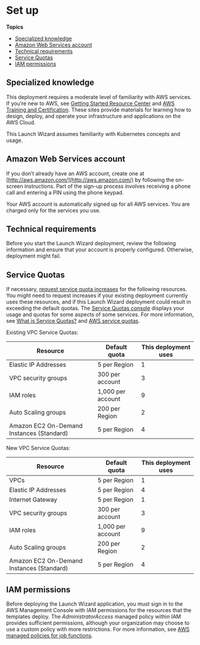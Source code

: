 # Set up<a name="launch-wizard-eks-set-up"></a>

**Topics**
+ [Specialized knowledge](#launch-wizard-eks-specialized-knowledge)
+ [Amazon Web Services account](#launch-wizard-eks-aws-account)
+ [Technical requirements](#launch-wizard-eks-technical-requirements)
+ [Service Quotas](#launch-wizard-eks-resource-quotas)
+ [IAM permissions](#launch-wizard-eks-iam-permissions)

## Specialized knowledge<a name="launch-wizard-eks-specialized-knowledge"></a>

This deployment requires a moderate level of familiarity with AWS services\. If you’re new to AWS, see [Getting Started Resource Center](http://aws.amazon.com/getting-started) and [AWS Training and Certification](http://aws.amazon.com/training)\. These sites provide materials for learning how to design, deploy, and operate your infrastructure and applications on the AWS Cloud\.

This Launch Wizard assumes familiarity with Kubernetes concepts and usage\.

## Amazon Web Services account<a name="launch-wizard-eks-aws-account"></a>

If you don’t already have an AWS account, create one at [http://aws.amazon.com/](http://aws.amazon.com/) by following the on\-screen instructions\. Part of the sign\-up process involves receiving a phone call and entering a PIN using the phone keypad\.

Your AWS account is automatically signed up for all AWS services\. You are charged only for the services you use\. 

## Technical requirements<a name="launch-wizard-eks-technical-requirements"></a>

Before you start the Launch Wizard deployment, review the following information and ensure that your account is properly configured\. Otherwise, deployment might fail\. 

## Service Quotas<a name="launch-wizard-eks-resource-quotas"></a>

If necessary, [request service quota increases](https://console.aws.amazon.com/servicequotas/) for the following resources\. You might need to request increases if your existing deployment currently uses these resources, and if this Launch Wizard deployment could result in exceeding the default quotas\. The [Service Quotas console](https://console.aws.amazon.com/servicequotas/) displays your usage and quotas for some aspects of some services\. For more information, see [What is Service Quotas?](https://docs.aws.amazon.com/servicequotas/latest/userguide/intro.html) and [AWS service quotas](https://docs.aws.amazon.com/general/latest/gr/aws_service_limits.html)\.

Existing VPC Service Quotas:


| Resource | Default quota | This deployment uses | 
| --- | --- | --- | 
|  Elastic IP Addresses  | 5 per Region |  1  | 
| VPC security groups  | 300 per account |  3  | 
|  IAM roles  | 1,000 per account |  9  | 
|  Auto Scaling groups  | 200 per Region |  2  | 
| Amazon EC2 On\-Demand Instances \(Standard\) | 5 per Region | 4 | 

New VPC Service Quotas:


| Resource | Default quota | This deployment uses | 
| --- | --- | --- | 
| VPCs | 5 per Region | 1 | 
|  Elastic IP Addresses  | 5 per Region |  4  | 
| Internet Gateway | 5 per Region | 1 | 
| VPC security groups  | 300 per account |  3  | 
|  IAM roles  | 1,000 per account |  9  | 
|  Auto Scaling groups  | 200 per Region |  2  | 
| Amazon EC2 On\-Demand Instances \(Standard\) | 5 per Region | 4 | 

## IAM permissions<a name="launch-wizard-eks-iam-permissions"></a>

Before deploying the Launch Wizard application, you must sign in to the AWS Management Console with IAM permissions for the resources that the templates deploy\. The *AdministratorAccess* managed policy within IAM provides sufficient permissions, although your organization may choose to use a custom policy with more restrictions\. For more information, see [AWS managed policies for job functions](https://docs.aws.amazon.com/IAM/latest/UserGuide/access_policies_job-functions.html)\.
